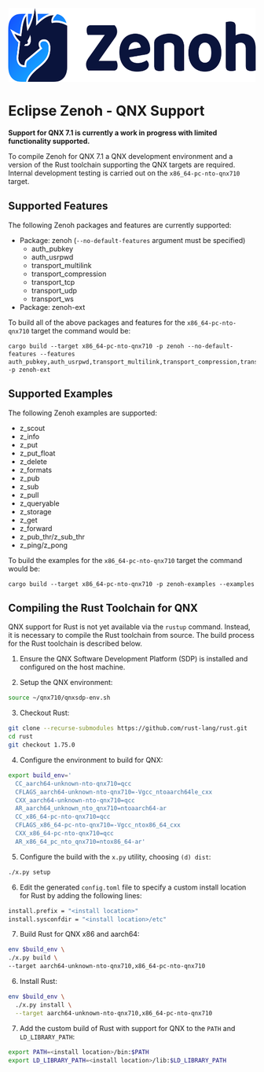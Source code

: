 <img src="https://raw.githubusercontent.com/eclipse-zenoh/zenoh/master/zenoh-dragon.png" height="150">

# Eclipse Zenoh - QNX Support

**Support for QNX 7.1 is currently a work in progress with limited functionality supported.**

To compile Zenoh for QNX 7.1 a QNX development environment and a version of the Rust toolchain supporting the QNX targets are required. Internal development testing is carried out on the `x86_64-pc-nto-qnx710` target.

## Supported Features

The following Zenoh packages and features are currently supported:

* Package: zenoh (`--no-default-features` argument must be specified)
  * auth_pubkey
  * auth_usrpwd
  * transport_multilink
  * transport_compression
  * transport_tcp
  * transport_udp
  * transport_ws
* Package: zenoh-ext

To build all of the above packages and features for the `x86_64-pc-nto-qnx710` target the command would be:

```
cargo build --target x86_64-pc-nto-qnx710 -p zenoh --no-default-features --features auth_pubkey,auth_usrpwd,transport_multilink,transport_compression,transport_tcp,transport_udp,transport_ws -p zenoh-ext
```

## Supported Examples

The following Zenoh examples are supported:

* z_scout
* z_info
* z_put
* z_put_float
* z_delete
* z_formats
* z_pub
* z_sub
* z_pull
* z_queryable
* z_storage
* z_get
* z_forward
* z_pub_thr/z_sub_thr
* z_ping/z_pong

To build the examples for the `x86_64-pc-nto-qnx710` target the command would be:

```
cargo build --target x86_64-pc-nto-qnx710 -p zenoh-examples --examples
```

## Compiling the Rust Toolchain for QNX

QNX support for Rust is not yet available via the `rustup` command. Instead, it is necessary to compile the Rust toolchain from source. The build process for the Rust toolchain is described below.

1. Ensure the QNX Software Development Platform (SDP) is installed and configured on the host machine.

2. Setup the QNX environment:
    
```bash
source ~/qnx710/qnxsdp-env.sh
```
    
3. Checkout Rust:
        
```bash
git clone --recurse-submodules https://github.com/rust-lang/rust.git
cd rust
git checkout 1.75.0
```
        
4. Configure the environment to build for QNX:
        
```bash
export build_env='
  CC_aarch64-unknown-nto-qnx710=qcc
  CFLAGS_aarch64-unknown-nto-qnx710=-Vgcc_ntoaarch64le_cxx
  CXX_aarch64-unknown-nto-qnx710=qcc
  AR_aarch64_unknown_nto_qnx710=ntoaarch64-ar
  CC_x86_64-pc-nto-qnx710=qcc
  CFLAGS_x86_64-pc-nto-qnx710=-Vgcc_ntox86_64_cxx
  CXX_x86_64-pc-nto-qnx710=qcc
  AR_x86_64_pc_nto_qnx710=ntox86_64-ar'
 ```
        
5. Configure the build with the `x.py` utility, choosing `(d) dist`:
        
```bash
./x.py setup
```
        
6. Edit the generated `config.toml` file to specify a custom install location for Rust by adding the following lines:
        
```bash
install.prefix = "<install location>"
install.sysconfdir = "<install location>/etc"
```
        
7. Build Rust for QNX x86 and aarch64:
        
```bash
env $build_env \
./x.py build \
--target aarch64-unknown-nto-qnx710,x86_64-pc-nto-qnx710
```
        
       
6. Install Rust:
        
```bash
env $build_env \
  ./x.py install \
  --target aarch64-unknown-nto-qnx710,x86_64-pc-nto-qnx710
```
        
7. Add the custom build of Rust with support for QNX to the `PATH` and `LD_LIBRARY_PATH`:
    
```bash
export PATH=<install location>/bin:$PATH
export LD_LIBRARY_PATH=<install location>/lib:$LD_LIBRARY_PATH
```
